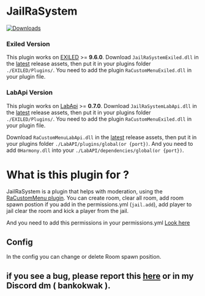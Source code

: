 # JailRaSystem
[![Downloads](https://img.shields.io/github/downloads/Bankokwak/JailRaSystem/total.svg)](https://github.com/Bankokwak/JailRaSystem/releases/latest)

### Exiled Version
This plugin works on [EXILED](https://gitlab.com/exmod-team/EXILED/-/tree/LabAPI?ref_type=heads) >= **9.6.0**.
Download `JailRaSystemExiled.dll` in the [latest](https://github.com/Bankokwak/JailRaSystem/releases/latest) release assets, then put it in your plugins folder `./EXILED/Plugins/`.
You need to add the plugin `RaCustomMenuExiled.dll` in your plugin file.

### LabApi Version
This plugin works on [LabApi](https://github.com/northwood-studios/LabAPI/releases/tag/0.7.0) >= **0.7.0**.
Download `JailRaSystemLabApi.dll` in the [latest](https://github.com/Bankokwak/JailRaSystem/releases/latest) release assets, then put it in your plugins folder `./EXILED/Plugins/`.
You need to add the plugin `RaCustomMenuExiled.dll` in your plugin file.

Download `RaCustomMenuLabApi.dll` in the [latest](https://github.com/Bankokwak/JailRaSystem/releases/latest) release assets, then put it in your plugins folder `./LabAPI/plugins/global(or {port})`.
And you need to add `0Harmony.dll` into your `./LabAPI/dependencies/global(or {port})`.

# What is this plugin for ?
JailRaSystem is a plugin that helps with moderation, using the [RaCustomMenu plugin](https://github.com/Bankokwak/RaCustomMenu/tree/master). You can create room, clear all room, add room spawn postion if you add in the permissions.yml (`jail.add`), add player to jail clear the room and kick a player from the jail.

And you need to add this permissions in your permissions.yml
[Look here](https://github.com/Bankokwak/RaCustomMenu?tab=readme-ov-file#permission)

## Config
In the config you can change or delete Room spawn position.

## if you see a bug, please report this [here](https://github.com/Bankokwak/JailRaSystem/issues) or in my Discord dm ( bankokwak ).
